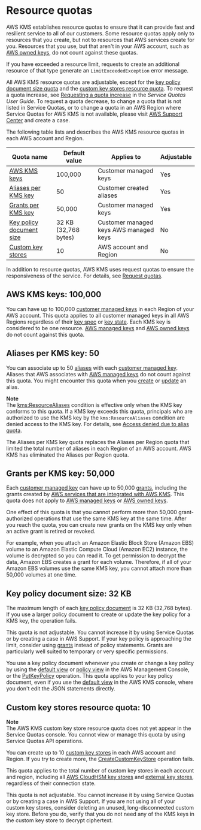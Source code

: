 # Resource quotas<a name="resource-limits"></a>

AWS KMS establishes resource quotas to ensure that it can provide fast and resilient service to all of our customers\. Some resource quotas apply only to resources that you create, but not to resources that AWS services create for you\. Resources that you use, but that aren't in your AWS account, such as [AWS owned keys](concepts.md#aws-owned-cmk), do not count against these quotas\.

If you have exceeded a resource limit, requests to create an additional resource of that type generate an `LimitExceededException` error message\. 

All AWS KMS resource quotas are adjustable, except for the [key policy document size quota](#key-policy-limit) and the [custom key stores resource quota](#cks-resource-quota)\. To request a quota increase, see [Requesting a quota increase](https://docs.aws.amazon.com/servicequotas/latest/userguide/request-increase.html) in the *Service Quotas User Guide*\. To request a quota decrease, to change a quota that is not listed in Service Quotas, or to change a quota in an AWS Region where Service Quotas for AWS KMS is not available, please visit [AWS Support Center](https://console.aws.amazon.com/support/home) and create a case\. 

The following table lists and describes the AWS KMS resource quotas in each AWS account and Region\. 


| Quota name | Default value | Applies to | Adjustable | 
| --- | --- | --- | --- | 
| [AWS KMS keys](#kms-keys-limit) | 100,000 | Customer managed keys | Yes | 
| [Aliases per KMS key](#aliases-per-key) | 50 | Customer created aliases | Yes | 
| [Grants per KMS key](#grants-per-key) | 50,000 | Customer managed keys | Yes | 
| [Key policy document size](#key-policy-limit) | 32 KB \(32,768 bytes\) |  Customer managed keys AWS managed keys  | No | 
| [Custom key stores](#cks-resource-quota) | 10 | AWS account and Region | No | 

In addition to resource quotas, AWS KMS uses request quotas to ensure the responsiveness of the service\. For details, see [Request quotas](requests-per-second.md)\.

## AWS KMS keys: 100,000<a name="kms-keys-limit"></a>

You can have up to 100,000 [customer managed keys](concepts.md#customer-cmk) in each Region of your AWS account\. This quota applies to all customer managed keys in all AWS Regions regardless of their [key spec](concepts.md#key-spec) or [key state](key-state.md)\. Each KMS key is considered to be one resource\. [AWS managed keys](concepts.md#aws-managed-cmk) and [AWS owned keys](concepts.md#aws-owned-cmk) do not count against this quota\.

## Aliases per KMS key: 50<a name="aliases-per-key"></a>

You can associate up to 50 [aliases](kms-alias.md) with each [customer managed key](concepts.md#customer-cmk)\. Aliases that AWS associates with [AWS managed keys](concepts.md#aws-managed-cmk) do not count against this quota\. You might encounter this quota when you [create](alias-manage.md#alias-create) or [update](alias-manage.md#alias-update) an alias\.

**Note**  
The [kms:ResourceAliases](conditions-kms.md#conditions-kms-resource-aliases) condition is effective only when the KMS key conforms to this quota\. If a KMS key exceeds this quota, principals who are authorized to use the KMS key by the `kms:ResourceAliases` condition are denied access to the KMS key\. For details, see [Access denied due to alias quota](abac.md#access-denied-alias-quota)\.

The Aliases per KMS key quota replaces the Aliases per Region quota that limited the total number of aliases in each Region of an AWS account\. AWS KMS has eliminated the Aliases per Region quota\.

## Grants per KMS key: 50,000<a name="grants-per-key"></a>

Each [customer managed key](concepts.md#customer-cmk) can have up to 50,000 [grants](grants.md), including the grants created by [AWS services that are integrated with AWS KMS](https://aws.amazon.com/kms/features/#AWS_Service_Integration)\. This quota does not apply to [AWS managed keys](concepts.md#aws-managed-cmk) or [AWS owned keys](concepts.md#aws-owned-cmk)\.

One effect of this quota is that you cannot perform more than 50,000 grant\-authorized operations that use the same KMS key at the same time\. After you reach the quota, you can create new grants on the KMS key only when an active grant is retired or revoked\.

For example, when you attach an Amazon Elastic Block Store \(Amazon EBS\) volume to an Amazon Elastic Compute Cloud \(Amazon EC2\) instance, the volume is decrypted so you can read it\. To get permission to decrypt the data, Amazon EBS creates a grant for each volume\. Therefore, if all of your Amazon EBS volumes use the same KMS key, you cannot attach more than 50,000 volumes at one time\.

## Key policy document size: 32 KB<a name="key-policy-limit"></a>

The maximum length of each [key policy document](key-policy-overview.md) is 32 KB \(32,768 bytes\)\. If you use a larger policy document to create or update the key policy for a KMS key, the operation fails\. 

This quota is not adjustable\. You cannot increase it by using Service Quotas or by creating a case in AWS Support\. If your key policy is approaching the limit, consider using [grants](grants.md) instead of policy statements\. Grants are particularly well suited to temporary or very specific permissions\.

You use a key policy document whenever you create or change a key policy by using the [default view](key-policy-modifying.md#key-policy-modifying-how-to-console-default-view) or [policy view](key-policy-modifying.md#key-policy-modifying-how-to-console-policy-view) in the AWS Management Console, or the [PutKeyPolicy](https://docs.aws.amazon.com/kms/latest/APIReference/API_PutKeyPolicy.html) operation\. This quota applies to your key policy document, even if you use the [default view](key-policy-modifying.md#key-policy-modifying-how-to-console-default-view) in the AWS KMS console, where you don't edit the JSON statements directly\.

## Custom key stores resource quota: 10<a name="cks-resource-quota"></a>

**Note**  
The AWS KMS custom key store resource quota does not yet appear in the Service Quotas console\. You cannot view or manage this quota by using Service Quotas API operations\.

You can create up to 10 [custom key stores](custom-key-store-overview.md) in each AWS account and Region\. If you try to create more, the [CreateCustomKeyStore](https://docs.aws.amazon.com/kms/latest/APIReference/API_CreateCustomKeyStore.html) operation fails\.

This quota applies to the total number of custom key stores in each account and region, including all [AWS CloudHSM key stores](keystore-cloudhsm.md) and [external key stores](keystore-external.md), regardless of their connection state\. 

This quota is not adjustable\. You cannot increase it by using Service Quotas or by creating a case in AWS Support\. If you are not using all of your custom key stores, consider deleting an unused, long\-disconnected custom key store\. Before you do, verify that you do not need any of the KMS keys in the custom key store to decrypt ciphertext\. 
